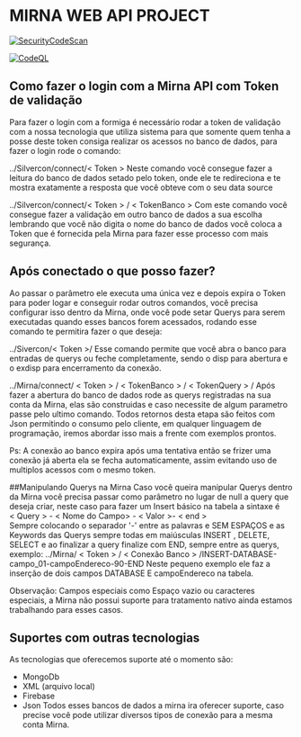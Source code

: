 # MIRNA WEB API PROJECT
[![SecurityCodeScan](https://github.com/FelipeKatao/Mirna/actions/workflows/securitycodescan.yml/badge.svg?branch=ApiMirnaWeb)](https://github.com/FelipeKatao/Mirna/actions/workflows/securitycodescan.yml)

[![CodeQL](https://github.com/FelipeKatao/Mirna/actions/workflows/codeql.yml/badge.svg)](https://github.com/FelipeKatao/Mirna/actions/workflows/codeql.yml)

## Como fazer o login com a Mirna API com Token de validação
Para fazer o login com a formiga é necessário rodar a token de validação com a nossa tecnologia  que utiliza sistema para que somente quem tenha a posse deste token consiga realizar os acessos no banco de dados, para fazer o login rode o comando: 

../Silvercon/connect/< Token >
Neste comando você consegue fazer a leitura do banco de dados setado pelo token, onde ele te redireciona e te mostra exatamente a resposta que você obteve com o seu data source 

../Silvercon/connect/< Token > / < TokenBanco > 
Com este comando você consegue fazer a validação em outro banco de dados a sua escolha lembrando que você não digita o nome do banco de dados você coloca a Token que é fornecida pela Mirna para fazer esse processo com mais segurança.

## Após conectado o que posso fazer? 
Ao passar o parâmetro ele executa uma única vez e depois expira o Token para poder logar e conseguir rodar outros comandos, você precisa configurar isso dentro da Mirna, onde você pode setar Querys para serem executadas quando esses bancos forem acessados, rodando esse comando te permitira fazer o que deseja: 

../Sivercon/< Token >/ <disp ou exdisp>
Esse comando permite que você abra o banco para entradas de querys ou feche completamente, sendo o disp para abertura e o exdisp para encerramento da conexão. 

../Mirna/connect/ < Token > / < TokenBanco > / < TokenQuery > /<parametros>
Após fazer a abertura do banco de dados rode as querys registradas na sua conta da Mirna, elas são construidas e caso necessite de algum parametro passe pelo ultimo comando.
Todos retornos desta etapa são feitos com Json permitindo o consumo pelo cliente, em qualquer linguagem de programação, iremos abordar isso mais a frente com exemplos prontos.

Ps: A conexão ao banco expira após uma tentativa então se frizer uma conexão já aberta ela se fecha automaticamente, assim evitando uso de multiplos acessos com o mesmo token.

##Manipulando Querys na Mirna 
Caso você queira manipular Querys dentro da Mirna você precisa passar como parâmetro no lugar de null a query que deseja criar, neste caso para fazer um Insert básico na tabela a sintaxe é  
<  Query > - < Nome do Campo> - < Valor >- < end >   
Sempre colocando o separador '-' entre as palavras e SEM ESPAÇOS e as Keywords das Querys sempre todas em maiúsculas INSERT , DELETE, SELECT e ao finalizar a query finalize com END, sempre entre as querys, exemplo: 
../Mirna/ < Token > / < Conexão Banco > /INSERT-DATABASE-campo_01-campoEndereco-90-END
Neste pequeno exemplo ele faz a inserção de dois campos DATABASE E campoEndereco na tabela.

Observação: Campos especiais como Espaço vazio ou caracteres especiais, a Mirna não possui suporte para tratamento nativo ainda estamos trabalhando para esses casos.

## Suportes com outras tecnologias 
As tecnologias que oferecemos suporte até o momento são:
    
- MongoDb 
- XML (arquivo local)
- Firebase 
- Json 
Todos esses bancos de dados a mirna ira oferecer suporte, caso precise você pode utilizar diversos tipos
de conexão para a mesma conta Mirna. 
